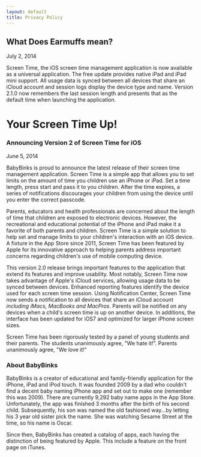 ```yaml
---
layout: default
title: Privacy Policy
---
```

## What Does Earmuffs mean?


July 2, 2014

Screen Time, the iOS screen time management application is now available as a universal application.  The free update provides native iPad and iPad mini support.  All usage data is synced between all devices that share an iCloud account and session logs display the device type and name.  Version 2.1.0 now remembers the last session length and presents that as the default time when launching the application.


# Your Screen Time Up!  
### Announcing Version 2 of Screen Time for iOS ###

June 5, 2014

BabyBinks is proud to announce the latest release of their screen time management application.  Screen Time is a simple app that allows you to set limits on the amount of time you children use an iPhone or iPad. Set a time length, press start and pass it to you children. After the time expires, a series of notifications discourages your children from using the device until you enter the correct passcode.

Parents, educators and health professionals are concerned about the length of
time that children are exposed to electronic devices. However, the 
recreational and educational potential of the iPhone and iPad make it a favorite
of both parents and children. Screen Time is a simple solution to help set and manage limits to your children's interaction with an iOS device.  A fixture in the App Store since 2011, Screen Time has been featured by Apple for its innovative approach to helping parents address important concerns regarding children's use of mobile computing device.  

This version 2.0 release brings important features to the application that extend its features and improve usability.  Most notably, Screen Time now takes advantage of Apple's iCloud services, allowing usage data to be synced between devices.  Enhanced reporting features identify the device used for each screen time session.   Using Notification Center, Screen Time now sends a notification to all devices that share an iCloud account _including iMacs, MacBooks and MacPros_.  Parents will be notified on any devices when a child's screen time is up on another device.  In additions, the interface has been updated for iOS7 and optimized for larger iPhone screen sizes.

Screen Time has been rigorously tested by a panel of young students and their parents.  The students unanimously agree, "We hate it!".  Parents unanimously agree, "We love it!"



### About BabyBinks ###
BabyBinks is a creator of educational and family-friendly application for the iPhone, iPad and iPod touch. It was founded 2009 by a dad who couldn't find a decent baby naming iPhone app and set out to make one (remember this was 2009).  There are currently 9,292 baby name apps in the App Store. Unfortunately, the app was finished 3 months after the birth of his second child. Subsequently, his son was named the old fashioned way...by letting his 3 year old sister pick the name. She was watching Sesame Street at the time, so his name is Oscar.  

Since then, BabyBinks has created a catalog of apps, each having the distinction of being featured by Apple. This include a feature on the front page on iTunes.